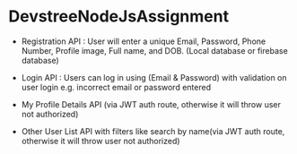 # DevstreeNodeJsAssignment


- Registration API :
 User will enter a unique Email, Password, Phone Number, Profile image, Full name, and DOB. (Local database or firebase database)
 
 - Login API :
 Users can log in using (Email & Password) with validation on user login e.g. incorrect email or password entered

- My Profile Details API (via JWT auth route, otherwise it will throw user not authorized)

- Other User List API with filters like search by name(via JWT auth route, otherwise it will throw user not authorized)
